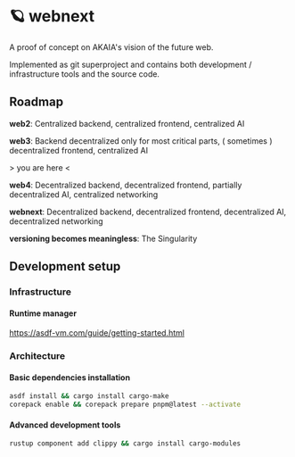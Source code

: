 # 🪐 webnext

A proof of concept on AKAIA's vision of the future web.

Implemented as git superproject and contains both development / infrastructure tools and the source code.

## Roadmap

**web2**: Centralized backend, centralized frontend, centralized AI

**web3**: Backend decentralized only for most critical parts, ( sometimes ) decentralized frontend, centralized AI

\> you are here <

**web4**: Decentralized backend, decentralized frontend, partially decentralized AI, centralized networking

**webnext**: Decentralized backend, decentralized frontend, decentralized AI, decentralized networking

**versioning becomes meaningless**: The Singularity

## Development setup

### Infrastructure

#### Runtime manager

<https://asdf-vm.com/guide/getting-started.html>

### Architecture

#### Basic dependencies installation

```bash
asdf install && cargo install cargo-make
corepack enable && corepack prepare pnpm@latest --activate
```

#### Advanced development tools

```bash
rustup component add clippy && cargo install cargo-modules
```
